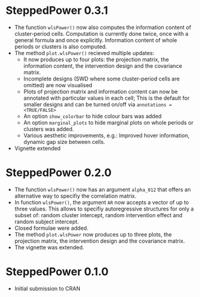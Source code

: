 
# SteppedPower 0.3.1

* The function `wlsPower()` now also computes the information content of 
cluster-period cells. Computation is currently done twice, once with a general formula
and once explicitly. Information content of whole periods or clusters is also computed.
* The method `plot.wlsPower()` recieved multiple updates:
  * It now produces up to four plots: the projection matrix, 
  the information content, the intervention design and the covariance matrix.
  * Incomplete designs (SWD where some cluster-period cells are omitted) are now visualised
  * Plots of projection matrix and information content can now be annotated with particular values in each cell;
  This is the default for smaller designs and can be turned on/off via `annotations = <TRUE/FALSE>`
  * An option `show_colorbar` to hide colour bars was added
  * An option `marginal_plots` to hide marginal plots on whole periods or clusters was added.
  * Various aesthetic improvements, e.g.: Improved hover information, dynamic gap size between cells.
* Vignette extended
  


# SteppedPower 0.2.0 

* The function `wlsPower()` now has an argument `alpha_012` that offers an alternative
way to specifiy the correlation matrix.
* In function `wlsPower()`, the argument `AR` now accepts a vector of up to three values. 
This allows to specifiy autoregressive structures for only a subset of: random cluster intercept, 
random intervention effect and random subject intercept. 
* Closed formulae were added. 
* The method `plot.wlsPower` now produces up to three plots, the projection matrix, the intervention design and the covariance matrix.
* The vignette was extended.


# SteppedPower 0.1.0

* Initial submission to CRAN
